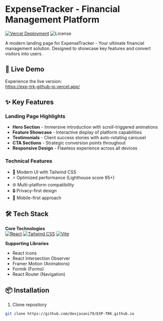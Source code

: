 # ExpenseTracker - Financial Management Platform

[![Vercel Deployment](https://img.shields.io/badge/Deployed_on-Vercel-black?style=for-the-badge&logo=vercel)](https://exp-trk-github-io.vercel.app/)
![License](https://img.shields.io/badge/License-MIT-blue?style=for-the-badge)

A modern landing page for ExpenseTracker - Your ultimate financial management solution. Designed to showcase key features and convert visitors into users.

## 🚀 Live Demo

Experience the live version:  
https://exp-trk-github-io.vercel.app/

## ✨ Key Features

### Landing Page Highlights
- **Hero Section** - Immersive introduction with scroll-triggered animations
- **Feature Showcase** - Interactive display of platform capabilities
- **Testimonials** - Client success stories with auto-rotating carousel
- **CTA Sections** - Strategic conversion points throughout
- **Responsive Design** - Flawless experience across all devices

### Technical Features
- 🎨 Modern UI with Tailwind CSS
- ⚡ Optimized performance (Lighthouse score 95+)
- 🌐 Multi-platform compatibility
- 🔒 Privacy-first design
- 📱 Mobile-first approach

## 🛠️ Tech Stack

**Core Technologies**  
[![React](https://img.shields.io/badge/React-20232A?style=flat&logo=react)](https://reactjs.org/)
[![Tailwind CSS](https://img.shields.io/badge/Tailwind_CSS-38B2AC?style=flat&logo=tailwind-css)](https://tailwindcss.com/)
[![Vite](https://img.shields.io/badge/Vite-B73BFE?style=flat&logo=vite)](https://vitejs.dev/)

**Supporting Libraries**  
- React Icons
- React Intersection Observer
- Framer Motion (Animations)
- Formik (Forms)
- React Router (Navigation)

## 📦 Installation

1. Clone repository
```bash
git clone https://github.com/devjasani79/EXP-TRK.github.io
